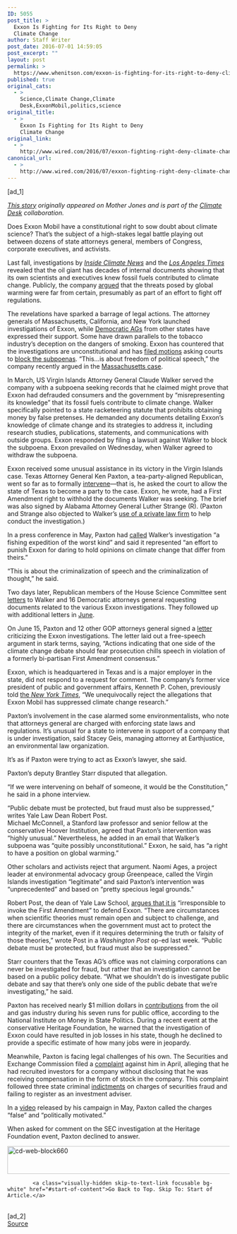```yaml
---
ID: 5055
post_title: >
  Exxon Is Fighting for Its Right to Deny
  Climate Change
author: Staff Writer
post_date: 2016-07-01 14:59:05
post_excerpt: ""
layout: post
permalink: >
  https://www.whenitson.com/exxon-is-fighting-for-its-right-to-deny-climate-change/
published: true
original_cats:
  - >
    Science,Climate Change,Climate
    Desk,ExxonMobil,politics,science
original_title:
  - >
    Exxon Is Fighting for Its Right to Deny
    Climate Change
original_link:
  - >
    http://www.wired.com/2016/07/exxon-fighting-right-deny-climate-change/
canonical_url:
  - >
    http://www.wired.com/2016/07/exxon-fighting-right-deny-climate-change/
---
```

 [ad_1]
<br><div id=""><p><em><a href="http://www.motherjones.com/environment/2016/06/exxon-ken-paxton-first-amendment" target="_blank">This story</a> originally appeared on Mother Jones and is part of the <a href="http://climatedesk.org/" target="_blank">Climate Desk</a> collaboration.</em></p>
<p>Does Exxon Mobil have a constitutional right to sow doubt about climate science? That’s the subject of a high-stakes legal battle playing out between dozens of state attorneys general, members of Congress, corporate executives, and activists.</p>
<p>Last fall, investigations by <em><a href="http://insideclimatenews.org/content/Exxon-The-Road-Not-Taken">Inside Climate News</a></em> and the <em><a href="http://graphics.latimes.com/exxon-research/">Los Angeles Times</a></em> revealed that the oil giant has decades of internal documents showing that its own scientists and executives knew fossil fuels contributed to climate change. Publicly, the company <a href="http://insideclimatenews.org/news/22102015/Exxon-Sowed-Doubt-about-Climate-Science-for-Decades-by-Stressing-Uncertainty">argued</a> that the threats posed by global warming were far from certain, presumably as part of an effort to fight off regulations.</p>
<p>The revelations have sparked a barrage of legal actions. The attorney generals of Massachusetts, California, and New York launched investigations of Exxon, while <a href="http://www.ag.ny.gov/press-release/ag-schneiderman-former-vice-president-al-gore-and-coalition-attorneys-general-across">Democratic AGs</a> from other states have expressed their support. Some have drawn parallels to the tobacco industry’s deception on the dangers of smoking. Exxon has countered that the investigations are unconstitutional and has <a href="https://www.documentcloud.org/documents/2892129-Exxons-Lawsuit-to-Block-VI-Investigation.html">filed motions</a> asking courts to <a href="http://insideclimatenews.org/news/22062016/exxon-climate-change-investigation-subpoena-virgin-islands-federal-court">block the subpoenas</a>. “This…is about freedom of political speech,” the company recently argued in the <a href="http://www.reuters.com/article/us-exxon-mobil-climatechange-idUSKCN0Z128V">Massachusetts case</a>.</p>
<p>In March, US Virgin Islands Attorney General Claude Walker served the company with a subpoena seeking records that he claimed might prove that Exxon had defrauded consumers and the government by “misrepresenting its knowledge” that its fossil fuels contribute to climate change. Walker specifically pointed to a state racketeering statute that prohibits obtaining money by false pretenses. He demanded any documents detailing Exxon’s knowledge of climate change and its strategies to address it, including research studies, publications, statements, and communications with outside groups. Exxon responded by filing a lawsuit against Walker to block the subpoena. Exxon prevailed on Wednesday, when Walker agreed to withdraw the subpoena.</p>
<p>Exxon received some unusual assistance in its victory in the Virgin Islands case. Texas Attorney General Ken Paxton, a tea-party-aligned Republican, went so far as to formally <a href="https://www.texasattorneygeneral.gov/files/epress/files/2016/2016-05-16_exxon_states_intervention.pdf">intervene</a>—that is, he asked the court to allow the state of Texas to become a party to the case. Exxon, he wrote, had a First Amendment right to withhold the documents Walker was seeking. The brief was also signed by Alabama Attorney General Luther Strange (R). (Paxton and Strange also objected to Walker’s <a href="http://www.americanlawyer.com/id=1202755008631/In-Exxon-Suit-Paul-Weiss-Targets-Cohen-Milsteins-Ties-to-Climate-Probe?slreturn=20160529125548">use of a private law firm</a> to help conduct the investigation.)</p>
<p>In a press conference in May, Paxton had <a href="https://texasattorneygeneral.gov/news/releases/attorney-general-paxton-intervenes-in-first-amendment-case">called</a> Walker’s investigation “a fishing expedition of the worst kind” and said it represented “an effort to punish Exxon for daring to hold opinions on climate change that differ from theirs.”</p>
<p>“This is about the criminalization of speech and the criminalization of thought,” he said.</p>
<p>Two days later, Republican members of the House Science Committee sent <a href="https://science.house.gov/news/letters/gop-member-letter-state-attorneys-general-coordinated-efforts-deprive-scientists-first">letters</a> to Walker and 16 Democratic attorneys general requesting documents related to the various Exxon investigations. They followed up with additional letters in <a href="https://science.house.gov/news/letters/gop-member-follow-letters-state-attorneys-general-coordinated-efforts-deprive">June</a>.</p>
<p>On June 15, Paxton and 12 other GOP attorneys general signed a <a href="https://www.documentcloud.org/documents/2862197-AG-Coalition-Resp-Letter-2016-06-15.html">letter</a> criticizing the Exxon investigations. The letter laid out a free-speech argument in stark terms, saying, “Actions indicating that one side of the climate change debate should fear prosecution chills speech in violation of a formerly bi-partisan First Amendment consensus.”</p>
<p>Exxon, which is headquartered in Texas and is a major employer in the state, did not respond to a request for comment. The company’s former vice president of public and government affairs, Kenneth P. Cohen, previously told <a href="http://www.nytimes.com/2015/11/06/science/exxon-mobil-under-investigation-in-new-york-over-climate-statements.html?_r=0">the <em>New York Times</em></a>, “We unequivocally reject the allegations that Exxon Mobil has suppressed climate change research.”</p>
<p>Paxton’s involvement in the case alarmed some environmentalists, who note that attorneys general are charged with enforcing state laws and regulations. It’s unusual for a state to intervene in support of a company that is under investigation, said Stacey Geis, managing attorney at Earthjustice, an environmental law organization.</p>
<p>It’s as if Paxton were trying to act as Exxon’s lawyer, she said.</p>
<p>Paxton’s deputy Brantley Starr disputed that allegation.</p>
<p>“If we were intervening on behalf of someone, it would be the Constitution,” he said in a phone interview.</p>
<p>“Public debate must be protected, but fraud must also be suppressed,” writes Yale Law Dean Robert Post.<br/>Michael McConnell, a Stanford law professor and senior fellow at the conservative Hoover Institution, agreed that Paxton’s intervention was “highly unusual.” Nevertheless, he added in an email that Walker’s subpoena was “quite possibly unconstitutional.” Exxon, he said, has “a right to have a position on global warming.”</p>
<p>Other scholars and activists reject that argument. Naomi Ages, a project leader at environmental advocacy group Greenpeace, called the Virgin Islands investigation “legitimate” and said Paxton’s intervention was “unprecedented” and based on “pretty specious legal grounds.”</p>
<p>Robert Post, the dean of Yale Law School, <a href="https://www.washingtonpost.com/opinions/exxonmobils-climate-change-smoke-screen/2016/06/24/2df8b29c-38c4-11e6-9ccd-d6005beac8b3_story.html">argues that it is</a> “irresponsible to invoke the First Amendment” to defend Exxon. “There are circumstances when scientific theories must remain open and subject to challenge, and there are circumstances when the government must act to protect the integrity of the market, even if it requires determining the truth or falsity of those theories,” wrote Post in a <em>Washington Post</em> op-ed last week. “Public debate must be protected, but fraud must also be suppressed.”</p>
<p>Starr counters that the Texas AG’s office was not claiming corporations can never be investigated for fraud, but rather that an investigation cannot be based on a public policy debate. “What we shouldn’t do is investigate public debate and say that there’s only one side of the public debate that we’re investigating,” he said.</p>
<p>Paxton has received nearly $1 million dollars in <a href="http://www.followthemoney.org/entity-details?eid=6599313">contributions</a> from the oil and gas industry during his seven runs for public office, according to the National Institute on Money in State Politics. During a recent event at the conservative Heritage Foundation, he warned that the investigation of Exxon could have resulted in job losses in his state, though he declined to provide a specific estimate of how many jobs were in jeopardy.</p>
<p>Meanwhile, Paxton is facing legal challenges of his own. The Securities and Exchange Commission filed a <a href="https://www.documentcloud.org/documents/2799231-SEC-Complaint.html?_ga=1.114851015.1791784153.1465572490">complaint</a> against him in April, alleging that he had recruited investors for a company without disclosing that he was receiving compensation in the form of stock in the company. This complaint followed three state criminal <a href="http://trailblazersblog.dallasnews.com/2016/05/ken-paxton-appears-in-appeals-court-to-fight-indictments-on-securities-fraud-charges.html/">indictments</a> on charges of securities fraud and failing to register as an investment adviser.</p>
<p>In a <a href="https://www.youtube.com/watch?v=GkHnCfyBuNE&amp;_ga=1.157389306.1791784153.1465572490">video</a> released by his campaign in May, Paxton called the charges “false” and “politically motivated.”</p>
<p>When asked for comment on the SEC investigation at the Heritage Foundation event, Paxton declined to answer.</p>
<p><a href="http://climatedesk.org/"><img class="aligncenter size-full wp-image-1678781" src="http://www.whenitson.com/wp-content/uploads/2016/07/Exxon-Is-Fighting-for-Its-Right-to-Deny-Climate-Change.png" alt="cd-web-block660" width="660" height="63"/></a></p>

			<a class="visually-hidden skip-to-text-link focusable bg-white" href="#start-of-content">Go Back to Top. Skip To: Start of Article.</a>

			
</div>
<br>[ad_2]
<br><a href="http://www.wired.com/2016/07/exxon-fighting-right-deny-climate-change/">Source </a>